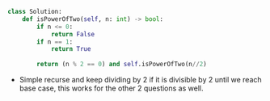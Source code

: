 ```python
class Solution:
	def isPowerOfTwo(self, n: int) -> bool:
		if n <= 0:
			return False
		if n == 1:
			return True
		
		return (n % 2 == 0) and self.isPowerOfTwo(n//2)
```

- Simple recurse and keep dividing by 2 if it is divisible by 2 until we reach base case, this works for the other 2 questions as well. 